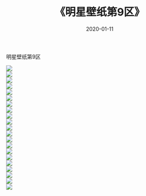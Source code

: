 ﻿---
layout: post
title:  《明星壁纸第9区》
date:   2020-01-11
img: http://pic.660000.xyz/1:/壁纸/明星壁纸/000-9.jpg
categories: [美女, 清纯, 唯美]
---

明星壁纸第9区

  ![](http://pic.660000.xyz/1:/壁纸/明星壁纸/189.jpg) <br> ![](http://pic.660000.xyz/1:/壁纸/明星壁纸/190.jpg) <br> ![](http://pic.660000.xyz/1:/壁纸/明星壁纸/191.jpg) <br> ![](http://pic.660000.xyz/1:/壁纸/明星壁纸/192.jpg) <br> ![](http://pic.660000.xyz/1:/壁纸/明星壁纸/193.jpg) <br> ![](http://pic.660000.xyz/1:/壁纸/明星壁纸/194.jpg) <br> ![](http://pic.660000.xyz/1:/壁纸/明星壁纸/195.jpg) <br> ![](http://pic.660000.xyz/1:/壁纸/明星壁纸/196.jpg) <br> ![](http://pic.660000.xyz/1:/壁纸/明星壁纸/197.jpg) <br> ![](http://pic.660000.xyz/1:/壁纸/明星壁纸/198.jpg) <br> ![](http://pic.660000.xyz/1:/壁纸/明星壁纸/199.jpg) <br> ![](http://pic.660000.xyz/1:/壁纸/明星壁纸/200.jpg) <br> ![](http://pic.660000.xyz/1:/壁纸/明星壁纸/201.jpg) <br> ![](http://pic.660000.xyz/1:/壁纸/明星壁纸/202.jpg) <br> ![](http://pic.660000.xyz/1:/壁纸/明星壁纸/203.jpg) <br> ![](http://pic.660000.xyz/1:/壁纸/明星壁纸/204.jpg) <br> ![](http://pic.660000.xyz/1:/壁纸/明星壁纸/205.jpg) <br> ![](http://pic.660000.xyz/1:/壁纸/明星壁纸/206.jpg) <br> ![](http://pic.660000.xyz/1:/壁纸/明星壁纸/207.jpg) <br> ![](http://pic.660000.xyz/1:/壁纸/明星壁纸/208.jpg) <br> ![](http://pic.660000.xyz/1:/壁纸/明星壁纸/209.jpg) <br>